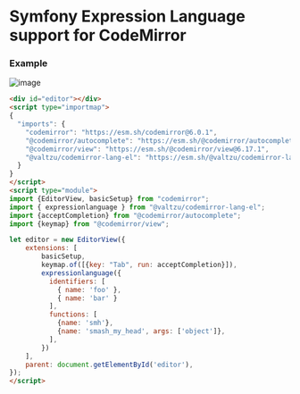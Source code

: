 # Symfony Expression Language support for CodeMirror

### Example

![image](https://github.com/valtzu/codemirror-lang-el/assets/652734/928ea2e8-6061-46c9-8ac1-16f95fb5661c)


```html
<div id="editor"></div>
<script type="importmap">
{
  "imports": {
    "codemirror": "https://esm.sh/codemirror@6.0.1",
    "@codemirror/autocomplete": "https://esm.sh/@codemirror/autocomplete@6.9.0",
    "@codemirror/view": "https://esm.sh/@codemirror/view@6.17.1",
    "@valtzu/codemirror-lang-el": "https://esm.sh/@valtzu/codemirror-lang-el@0.2.1"
  }
}  
</script>
<script type="module">
import {EditorView, basicSetup} from "codemirror";
import { expressionlanguage } from "@valtzu/codemirror-lang-el";
import {acceptCompletion} from "@codemirror/autocomplete";
import {keymap} from "@codemirror/view";

let editor = new EditorView({
    extensions: [
        basicSetup,
        keymap.of([{key: "Tab", run: acceptCompletion}]),
        expressionlanguage({
          identifiers: [
            { name: 'foo' },
            { name: 'bar' }
          ],
          functions: [
            {name: 'smh'},
            {name: 'smash_my_head', args: ['object']},
          ],
        })
    ],   
    parent: document.getElementById('editor'),
});
</script>
```
